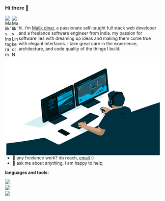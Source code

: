 ### Hi there 👋

<!--
**malik-dinar/malik-dinar** is a ✨ _special_ ✨ repository because its `README.md` (this file) appears on your GitHub profile.

Here are some ideas to get you started:

- 🔭 I’m currently working on ...
- 🌱 I’m currently learning ...
- 👯 I’m looking to collaborate on ...
- 🤔 I’m looking for help with ...
- 💬 Ask me about ...
- 📫 How to reach me: ...
- 😄 Pronouns: ...
- ⚡ Fun fact: ...
-->
<a href="https://www.instagram.com/_mal_ik__/">
  <img align="left" alt="Malik's Instagram" width="22px" src="https://raw.githubusercontent.com/hussainweb/hussainweb/main/icons/instagram.png" />
</a>
<!--
<a href="https://discord.gg/XTW52Kt">
  <img align="left" alt="Malik's Discord" width="22px" src="https://raw.githubusercontent.com/peterthehan/peterthehan/master/assets/discord.svg" />
</a>
<a href="https://twitter.com/malikdinar">
  <img align="left" alt="Malik | Twitter" width="22px" src="https://raw.githubusercontent.com/peterthehan/peterthehan/master/assets/twitter.svg" />
</a>  -->
<a href="https://www.linkedin.com/in/malik-dinar-510795234/">
  <img align="left" alt="Malik's LinkedIN" width="22px" src="https://raw.githubusercontent.com/peterthehan/peterthehan/master/assets/linkedin.svg" />
</a>

<!-- ![](https://visitor-badge.glitch.me/badge?page_id=malikdinar.malikdinar) -->

<br />

hi, i'm [Malik dinar](https://.../), a passionate self-taught full stack web developer and a freelance software engineer from india. my passion for software lies with dreaming up ideas and making them come true with elegant interfaces. i take great care in the experience, architecture, and code quality of the things I build.

<!--
i am also an open-source enthusiast and maintainer. i learned a lot from the open-source community and i love how collaboration and knowledge sharing happened through open-source.
-->

  <img align="right" alt="GIF" src="https://github.com/malik-dinar/malik-dinar/blob/main/code.gif" width="500" height="320" />
  
- 💼 any freelance work? do reach, [email](mailto:malikdinaras@gmail.com) :)
- 💬 ask me about anything, i am happy to help;

**languages and tools:**  

<a><img src="https://skillicons.dev/icons?i=nodejs,mongodb,js,ts,express" />
<a/> <br/>
<a><img src="https://skillicons.dev/icons?i=aws,firebase,git,react,redux" />
<a/>
 <br/>
<a><img src="https://skillicons.dev/icons?i=postman,netlify,figma" />
<a/>

    
